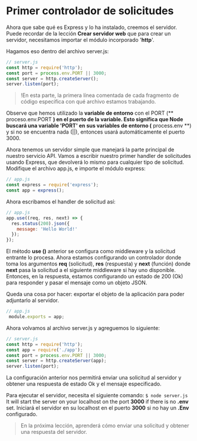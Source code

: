 

# Primer controlador de solicitudes
Ahora que sabe qué es Express y lo ha instalado, creemos el servidor. Puede recordar de la lección **Crear servidor web** que para crear un servidor, necesitamos importar el módulo incorporado '**http**'.

Hagamos eso dentro del archivo server.js:
```js
// server.js
const http = require('http');
const port = process.env.PORT || 3000;
const server = http.createServer();
server.listen(port); 
```


>!En esta parte, la primera línea comentada de cada fragmento de código especifica con qué archivo estamos trabajando.

Observe que hemos utilizado la **variable de entorno** con el PORT (** proceso.env.PORT **) en el puerto de la variable. Esto significa que Node buscará una variable 'PORT' en sus variables de entorno (** process.env **) y si no se encuentra nada (||), entonces usará automáticamente el puerto 3000.

Ahora tenemos un servidor simple que manejará la parte principal de nuestro servicio API. Vamos a escribir nuestro primer handler de solicitudes usando Express, que devolverá lo mismo para cualquier tipo de solicitud.
Modifique el archivo app.js, e importe el módulo express:
```js
// app.js
const express = require('express');
const app = express();
```

Ahora escribamos el handler de solicitud así:

```js
// app.js
app.use((req, res, next) => {
  res.status(200).json({
    message: 'Hello World!'
  });
});
```

El método **use ()** anterior se configura como middleware y la solicitud entrante lo procesa. Ahora estamos configurando un controlador donde toma los argumentos **req** (solicitud), **res** (respuesta) y **next** (función) donde **next** pasa la solicitud a el siguiente middleware si hay uno disponible.
Entonces, en la respuesta, estamos configurando un estado de 200 (Ok) para responder y pasar el mensaje como un objeto JSON.

Queda una cosa por hacer: exportar el objeto de la aplicación para poder adjuntarlo al servidor.

```js
// app.js
 module.exports = app;
 ```

Ahora volvamos al archivo server.js y agreguemos lo siguiente:

```js
// server.js
const http = require('http');
const app = require('./app');
const port = process.env.PORT || 3000;
const server = http.createServer(app);
server.listen(port);
```
La configuración anterior nos permitirá enviar una solicitud al servidor y obtener una respuesta de estado Ok y el mensaje especificado.

Para ejecutar el servidor, necesita el siguiente comando:
`$ node server.js`
It will start the server on your localhost on the port **3000** if there is no **.env** set.
Iniciará el servidor en su localhost en el puerto **3000** si no hay un **.Env** configurado.

>En la próxima lección, aprenderá cómo enviar una solicitud y obtener una respuesta del servidor.
